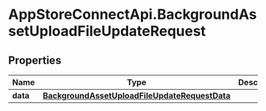 # AppStoreConnectApi.BackgroundAssetUploadFileUpdateRequest

## Properties

Name | Type | Description | Notes
------------ | ------------- | ------------- | -------------
**data** | [**BackgroundAssetUploadFileUpdateRequestData**](BackgroundAssetUploadFileUpdateRequestData.md) |  | 


